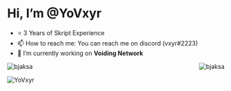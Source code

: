 # Hi, I’m **@YoVxyr**
- ⭐ 3 Years of Skript Experience
- 📫 How to reach me: You can reach me on discord (vxyr#2223)
- 🌱 I’m currently working on **Voiding Network**
<p><img align="left" src="https://github-readme-stats.vercel.app/api/top-langs?username=YoVxyr&show_icons=true&locale=en&layout=compact" alt="bjaksa" /></p>

<p>&nbsp;<img align="right" src="https://github-readme-stats.vercel.app/api?username=YoVxyr&show_icons=true&locale=en" alt="bjaksa" /></p>



<p><img align="center" src="https://github-readme-streak-stats.herokuapp.com/?user=YoVxyr&" alt="YoVxyr" /></p>



